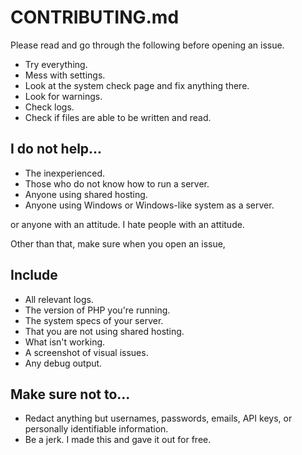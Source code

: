 # CONTRIBUTING.md

Please read and go through the following before opening an issue.

- Try everything.
- Mess with settings.
- Look at the system check page and fix anything there.
- Look for warnings.
- Check logs.
- Check if files are able to be written and read.

## I do not help...

- The inexperienced.
- Those who do not know how to run a server.
- Anyone using shared hosting. 
- Anyone using Windows or Windows-like system as a server.

or anyone with an attitude. I hate people with an attitude.

Other than that, make sure when you open an issue,

## Include

- All relevant logs.
- The version of PHP you're running.
- The system specs of your server.
- That you are not using shared hosting.
- What isn't working.
- A screenshot of visual issues.
- Any debug output.

## Make sure not to...

- Redact anything but usernames, passwords, emails, API keys, or personally identifiable information.
- Be a jerk. I made this and gave it out for free.
